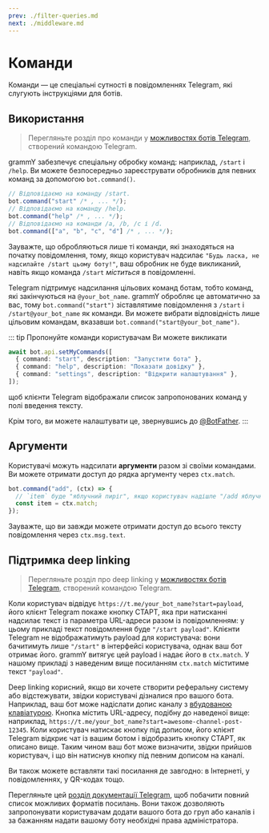 ```yaml
---
prev: ./filter-queries.md
next: ./middleware.md
---
```


# Команди

Команди — це спеціальні сутності в повідомленнях Telegram, які слугують інструкціями для ботів.

## Використання

> Перегляньте розділ про команди у [можливостях ботів Telegram](https://core.telegram.org/bots/features#commands), створений командою Telegram.

grammY забезпечує спеціальну обробку команд: наприклад, `/start` і `/help`.
Ви можете безпосередньо зареєструвати обробників для певних команд за допомогою `bot.command()`.

```ts
// Відповідаємо на команду /start.
bot.command("start" /* , ... */);
// Відповідаємо на команду /help.
bot.command("help" /* , ... */);
// Відповідаємо на команди /a, /b, /c і /d.
bot.command(["a", "b", "c", "d"] /* , ... */);
```

Зауважте, що обробляються лише ті команди, які знаходяться на початку повідомлення, тому, якщо користувач надсилає `"Будь ласка, не надсилайте /start цьому боту!"`, ваш обробник не буде викликаний, навіть якщо команда `/start` _міститься_ в повідомленні.

Telegram підтримує надсилання цільових команд ботам, тобто команд, які закінчуються на `@your_bot_name`.
grammY обробляє це автоматично за вас, тому `bot.command("start")` зіставлятиме повідомлення з `/start` і `/start@your_bot_name` як команди.
Ви можете вибрати відповідність лише цільовим командам, вказавши `bot.command("start@your_bot_name")`.

::: tip Пропонуйте команди користувачам
Ви можете викликати

```ts
await bot.api.setMyCommands([
  { command: "start", description: "Запустити бота" },
  { command: "help", description: "Показати довідку" },
  { command: "settings", description: "Відкрити налаштування" },
]);
```

щоб клієнти Telegram відображали список запропонованих команд у полі введення тексту.

Крім того, ви можете налаштувати це, звернувшись до [@BotFather](https://t.me/BotFather).
:::

## Аргументи

Користувачі можуть надсилати **аргументи** разом зі своїми командами.
Ви можете отримати доступ до рядка аргументу через `ctx.match`.

```ts
bot.command("add", (ctx) => {
  // `item` буде "яблучний пиріг", якщо користувач надішле "/add яблучний пиріг".
  const item = ctx.match;
});
```

Зауважте, що ви завжди можете отримати доступ до всього тексту повідомлення через `ctx.msg.text`.

## Підтримка deep linking

> Перегляньте розділ про deep linking у [можливостях ботів Telegram](https://core.telegram.org/bots/features#deep-linking), створений командою Telegram.

Коли користувач відвідує `https://t.me/your_bot_name?start=payload`, його клієнт Telegram покаже кнопку СТАРТ, яка при натисканні надсилає текст із параметра URL-адреси разом із повідомленням: у цьому прикладі текст повідомлення буде `"/start payload"`.
Клієнти Telegram не відображатимуть payload для користувача: вони бачитимуть лише `"/start"` в інтерфейсі користувача, однак ваш бот отримає його.
grammY витягує цей payload і надає його в `ctx.match`.
У нашому прикладі з наведеним вище посиланням `ctx.match` міститиме текст `"payload"`.

Deep linking корисний, якщо ви хочете створити реферальну систему або відстежувати, звідки користувачі дізналися про вашого бота.
Наприклад, ваш бот може надіслати допис каналу з [вбудованою клавіатурою](../plugins/keyboard.md#вбудовані-клавіатури).
Кнопка містить URL-адресу, подібну до наведеної вище: наприклад, `https://t.me/your_bot_name?start=awesome-channel-post-12345`.
Коли користувач натискає кнопку під дописом, його клієнт Telegram відкриє чат із вашим ботом і відобразить кнопку СТАРТ, як описано вище.
Таким чином ваш бот може визначити, звідки прийшов користувач, і що він натиснув кнопку під певним дописом на каналі.

Ви також можете вставляти такі посилання де завгодно: в Інтернеті, у повідомленнях, у QR-кодах тощо.

Перегляньте цей [розділ документації Telegram](https://core.telegram.org/api/links#bot-links), щоб побачити повний список можливих форматів посилань.
Вони також дозволяють запропонувати користувачам додати вашого бота до груп або каналів і за бажанням надати вашому боту необхідні права адміністратора.
